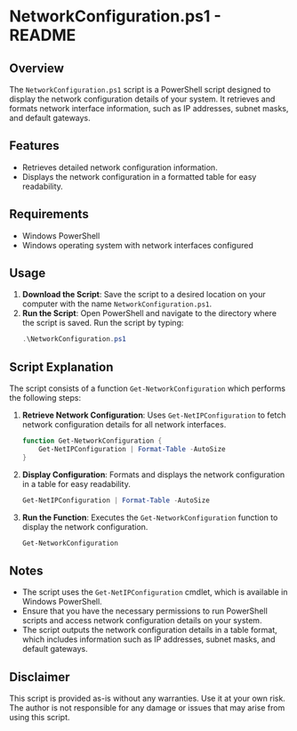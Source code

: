 # NetworkConfiguration.ps1 - README

## Overview
The `NetworkConfiguration.ps1` script is a PowerShell script designed to display the network configuration details of your system. It retrieves and formats network interface information, such as IP addresses, subnet masks, and default gateways.

## Features
- Retrieves detailed network configuration information.
- Displays the network configuration in a formatted table for easy readability.

## Requirements
- Windows PowerShell
- Windows operating system with network interfaces configured

## Usage
1. **Download the Script**: Save the script to a desired location on your computer with the name `NetworkConfiguration.ps1`.
2. **Run the Script**: Open PowerShell and navigate to the directory where the script is saved. Run the script by typing:
   ```powershell
   .\NetworkConfiguration.ps1
   ```

## Script Explanation
The script consists of a function `Get-NetworkConfiguration` which performs the following steps:

1. **Retrieve Network Configuration**: Uses `Get-NetIPConfiguration` to fetch network configuration details for all network interfaces.
   ```powershell
   function Get-NetworkConfiguration {
       Get-NetIPConfiguration | Format-Table -AutoSize
   }
   ```

2. **Display Configuration**: Formats and displays the network configuration in a table for easy readability.
   ```powershell
   Get-NetIPConfiguration | Format-Table -AutoSize
   ```

3. **Run the Function**: Executes the `Get-NetworkConfiguration` function to display the network configuration.
   ```powershell
   Get-NetworkConfiguration
   ```

## Notes
- The script uses the `Get-NetIPConfiguration` cmdlet, which is available in Windows PowerShell.
- Ensure that you have the necessary permissions to run PowerShell scripts and access network configuration details on your system.
- The script outputs the network configuration details in a table format, which includes information such as IP addresses, subnet masks, and default gateways.

## Disclaimer
This script is provided as-is without any warranties. Use it at your own risk. The author is not responsible for any damage or issues that may arise from using this script.
